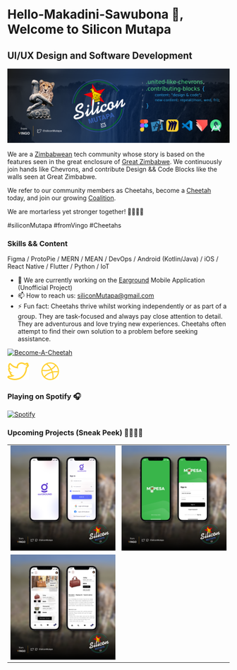 # Hello-Makadini-Sawubona 👋, Welcome to Silicon Mutapa
## UI/UX Design and Software Development 
![UI/UX Design and Software Development ](https://github.com/siliconMutapa/siliconMutapa/blob/main/GitHubBanner.png)

We are a [<span>Zimbabwean</span>](https://en.wikipedia.org/wiki/Zimbabwe) tech community whose story is based on the features seen in the great enclosure of [<span>Great Zimbabwe</span>](https://education.nationalgeographic.org/resource/great-zimbabwe/). We continuously join hands like Chevrons, and contribute Design && Code Blocks like the walls seen at Great Zimbabwe. 

We refer to our community members as Cheetahs, become a [<span>Cheetah</span>](https://kids.nationalgeographic.com/animals/mammals/facts/cheetah) today, and join our growing [<span>Coalition</span>](https://www.gviusa.com/blog/fun-facts-about-cheetahs/). 

We are mortarless yet stronger together! 🐆🇿🇼🦾

#siliconMutapa #fromVingo #Cheetahs

### Skills && Content

Figma / ProtoPie / MERN / MEAN / DevOps / Android (Kotlin/Java) / iOS / React Native / Flutter / Python / IoT 

- 🔭 We are currently working on the [<span>Earground</span>](https://earground.com/) Mobile Application (Unofficial Project)
- 📫 How to reach us: siliconMutapa@gmail.com 
- ⚡ Fun fact: Cheetahs thrive whilst working independently or as part of a group. They are task-focused and always pay close attention to detail. They are adventurous and love trying new experiences. Cheetahs often attempt to find their own solution to a problem before seeking assistance. 

[<img src='https://github.com/siliconMutapa/siliconMutapa/blob/main/JoinUs.png' alt='Become-A-Cheetah'>](https://twitter.com/siliconMutapa) 

[<img src='https://github.com/siliconMutapa/siliconMutapa/blob/main/twitter-svgrepo-com.svg' alt='twitter' height='40'>](https://twitter.com/siliconMutapa) &nbsp; &nbsp; &nbsp;  [<img src='https://github.com/siliconMutapa/siliconMutapa/blob/main/dribbble-svgrepo-com.svg' alt='dribbble' height='40'>](https://dribbble.com/siliconMutapa)

### Playing on Spotify 🎧

 [![Spotify](https://spotify-now-playing-delta-lac.vercel.app/api/spotify?background_color=0d1117&border_color=ffffff)](https://open.spotify.com/user/31bh7frg45vu22kmdwqdvw3hgyxa)

### Upcoming Projects (Sneak Peek) 🧑‍💻🤖👷

<table>
  <tr>
    <td><a href="https://twitter.com/siliconMutapa/status/1647307138170081280?s=20" target="_blank"><img src='https://github.com/siliconMutapa/siliconMutapa/blob/main/EargroundApp.png' alt='Earground-Mobile-App' title='Earground-Mobile-App'></a></td>
    <td><a href="https://twitter.com/siliconMutapa/status/1647419555528966146?s=20" target="_blank"><img src='https://github.com/siliconMutapa/siliconMutapa/blob/main/MpesaApp(Clone).png' alt='Mpesa-Mobile-App(clone)' title='Mpesa-Mobile-App(clone)'></a></td>
  </tr>
 
 <tr>
 <td rowspan='2'><a href="https://twitter.com/siliconMutapa/status/1648994243757723648?s=20" target="_blank"><img src='https://github.com/siliconMutapa/siliconMutapa/blob/main/MJMLeatherwareApp.png' alt='MJM-Leatherware-Mobile-App' title='MJM-Leatherware-Mobile-App'></a></td>
 </tr> 
 </table>
